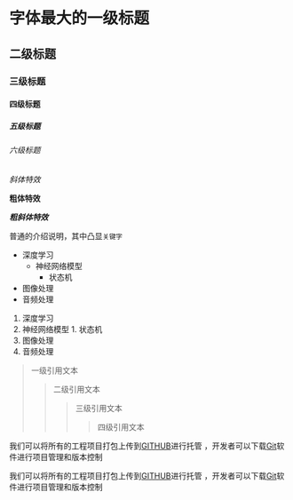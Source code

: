 # 字体最大的一级标题
## 二级标题
### 三级标题
#### 四级标题
##### 五级标题
###### 六级标题

*斜体特效*

**粗体特效**

***粗斜体特效***

普通的介绍说明，其中凸显`关键字`

* 深度学习
  * 神经网络模型
    * 状态机
* 图像处理
* 音频处理

1. 深度学习
  1. 神经网络模型
    1. 状态机
2. 图像处理
3. 音频处理

> 一级引用文本
>> 二级引用文本
>>> 三级引用文本
>>>> 四级引用文本

我们可以将所有的工程项目打包上传到[GITHUB](https://github.com "Github官网")进行托管 ，开发者可以下载[Git](https://git-scm.com/downloads "Git下载")软件进行项目管理和版本控制

我们可以将所有的工程项目打包上传到[GITHUB][1]进行托管 ，开发者可以下载[Git][2]软件进行项目管理和版本控制

[1]:https://github.com "Github官网"
[2]:https://git-scm.com/downloads "Git下载"
